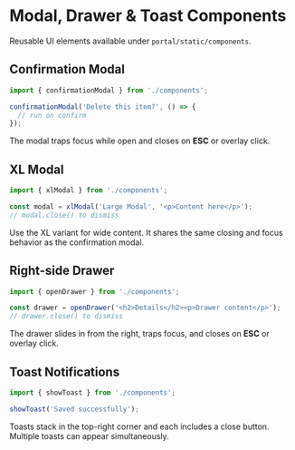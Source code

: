# Modal, Drawer & Toast Components

Reusable UI elements available under `portal/static/components`.

## Confirmation Modal

```javascript
import { confirmationModal } from './components';

confirmationModal('Delete this item?', () => {
  // run on confirm
});
```

The modal traps focus while open and closes on **ESC** or overlay click.

## XL Modal

```javascript
import { xlModal } from './components';

const modal = xlModal('Large Modal', '<p>Content here</p>');
// modal.close() to dismiss
```

Use the XL variant for wide content. It shares the same closing and focus behavior as the confirmation modal.

## Right-side Drawer

```javascript
import { openDrawer } from './components';

const drawer = openDrawer('<h2>Details</h2><p>Drawer content</p>');
// drawer.close() to dismiss
```

The drawer slides in from the right, traps focus, and closes on **ESC** or overlay click.

## Toast Notifications

```javascript
import { showToast } from './components';

showToast('Saved successfully');
```

Toasts stack in the top-right corner and each includes a close button. Multiple toasts can appear simultaneously.
